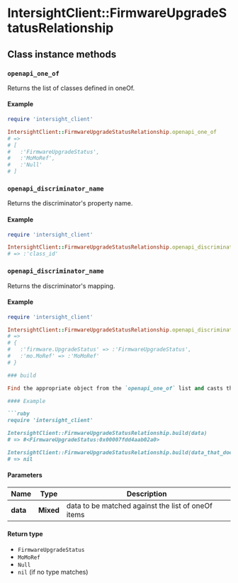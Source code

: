 # IntersightClient::FirmwareUpgradeStatusRelationship

## Class instance methods

### `openapi_one_of`

Returns the list of classes defined in oneOf.

#### Example

```ruby
require 'intersight_client'

IntersightClient::FirmwareUpgradeStatusRelationship.openapi_one_of
# =>
# [
#   :'FirmwareUpgradeStatus',
#   :'MoMoRef',
#   :'Null'
# ]
```

### `openapi_discriminator_name`

Returns the discriminator's property name.

#### Example

```ruby
require 'intersight_client'

IntersightClient::FirmwareUpgradeStatusRelationship.openapi_discriminator_name
# => :'class_id'
```

### `openapi_discriminator_name`

Returns the discriminator's mapping.

#### Example

```ruby
require 'intersight_client'

IntersightClient::FirmwareUpgradeStatusRelationship.openapi_discriminator_mapping
# =>
# {
#   :'firmware.UpgradeStatus' => :'FirmwareUpgradeStatus',
#   :'mo.MoRef' => :'MoMoRef'
# }

### build

Find the appropriate object from the `openapi_one_of` list and casts the data into it.

#### Example

```ruby
require 'intersight_client'

IntersightClient::FirmwareUpgradeStatusRelationship.build(data)
# => #<FirmwareUpgradeStatus:0x00007fdd4aab02a0>

IntersightClient::FirmwareUpgradeStatusRelationship.build(data_that_doesnt_match)
# => nil
```

#### Parameters

| Name | Type | Description |
| ---- | ---- | ----------- |
| **data** | **Mixed** | data to be matched against the list of oneOf items |

#### Return type

- `FirmwareUpgradeStatus`
- `MoMoRef`
- `Null`
- `nil` (if no type matches)

